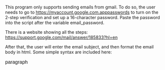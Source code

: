 This program only supports sending emails from gmail. To do so, the user needs to go to https://myaccount.google.com.apppasswords 
to turn on the 2-step verification and set up a 16-character password. Paste the password into the script after the variable email_password.

There is a website showing all the steps: https://support.google.com/mail/answer/185833?hl=en

After that, the user will enter the email subject, and then format the email body in html. Some simple syntax are included here:
<p style="font-size: 16px; font-family: Arial"> paragraph </p>
